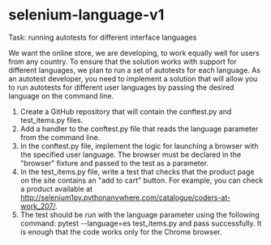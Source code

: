 # selenium-language-v1
Task: running autotests for different interface languages

We want the online store, we are developing, to work equally well for users from any country.
To ensure that the solution works with support for different languages, we plan to run a set of autotests for each language. 
As an autotest developer, you need to implement a solution that will allow you to run autotests for different user languages ​​by passing the desired language on the command line.

1) Create a GitHub repository that will contain the conftest.py and test_items.py files.
2) Add a handler to the conftest.py file that reads the language parameter from the command line.
3) In the conftest.py file, implement the logic for launching a browser with the specified user language.
   The browser must be declared in the "browser" fixture and passed to the test as a parameter.
4) In the test_items.py file, write a test that checks that the product page on the site contains an "add to cart" button.
   For example, you can check a product available at http://selenium1py.pythonanywhere.com/catalogue/coders-at-work_207/.
5) The test should be run with the language parameter using the following command: pytest --language=es test_items.py
and pass successfully. It is enough that the code works only for the Chrome browser.
